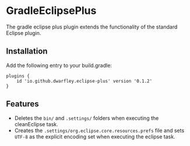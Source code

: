 # GradleEclipsePlus

The gradle eclipse plus plugin extends the functionality of the standard Eclipse plugin.

## Installation

Add the following entry to your build.gradle:
```
plugins {
    id 'io.github.dwarfley.eclipse-plus' version '0.1.2'
}
```

## Features

- Deletes the `bin/` and `.settings/` folders when executing the cleanEclipse task.
- Creates the `.settings/org.eclipse.core.resources.prefs` file and sets `UTF-8` as the explicit encoding set when executing the eclipse task.
